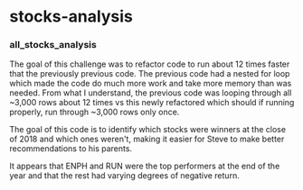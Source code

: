 # stocks-analysis

### all_stocks_analysis

The goal of this challenge was to refactor code to run about 12 times faster that the previously previous code.  The previous code had a nested for loop which made the code do much more work and take more memory than was needed.  From what I understand, the previous code was looping through all ~3,000 rows about 12 times vs this newly refactored which should if running properly, run through ~3,000 rows only once.  

The goal of this code is to identify which stocks were winners at the close of 2018 and which ones weren't, making it easier for Steve to make better recommendations to his parents.

It appears that ENPH and RUN were the top performers at the end of the year and that the rest had varying degrees of negative return.


